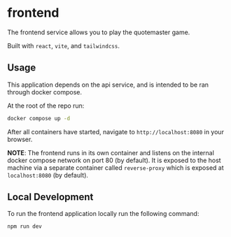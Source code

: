# frontend

The frontend service allows you to play the quotemaster game.

Built with `react`, `vite`, and `tailwindcss`.

## Usage

This application depends on the api service, and is intended to be ran through docker compose.

At the root of the repo run:

```sh
docker compose up -d
```

After all containers have started, navigate to `http://localhost:8080` in your browser.

**NOTE**: The frontend runs in its own container and listens on the internal docker compose network on port 80 (by default). It is exposed to the host machine via a separate container called `reverse-proxy` which is exposed at `localhost:8080` (by default).

## Local Development

To run the frontend application locally run the following command:

```
npm run dev
```

